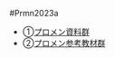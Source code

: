 #Prmn2023a

 - ①[プロメン資料群](https://github.com/kiryu-3/Prmn2023)
 - ②[プロメン参考教材群](https://scrapbox.io/Prmn2023/%E3%83%97%E3%83%AD%E3%83%A1%E3%83%B32023)

